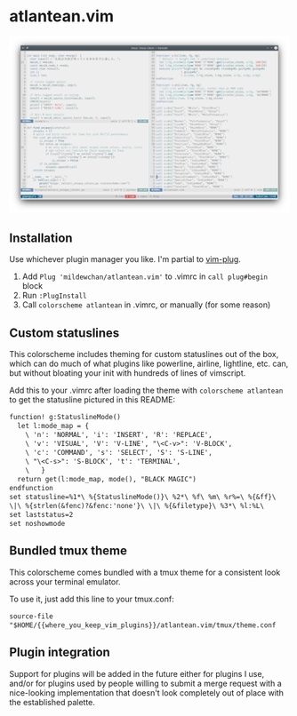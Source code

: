 # atlantean.vim

![atlantean](https://raw.githubusercontent.com/mildewchan/img/master/atlantean.png)

## Installation

Use whichever plugin manager you like. I'm partial to
[vim-plug](https://github.com/junegunn/vim-plug).

1. Add `Plug 'mildewchan/atlantean.vim'` to .vimrc in `call plug#begin` block
2. Run `:PlugInstall`
3. Call `colorscheme atlantean` in .vimrc, or manually (for some reason)

## Custom statuslines
This colorscheme includes theming for custom statuslines out of the box,
which can do much of what plugins like powerline, airline, lightline, etc.
can, but without bloating your init with hundreds of lines of vimscript.

Add this to your .vimrc after loading the theme with
`colorscheme atlantean` to get the statusline pictured
in this README:
```
function! g:StatuslineMode()
  let l:mode_map = {
    \ 'n': 'NORMAL', 'i': 'INSERT', 'R': 'REPLACE',
    \ 'v': 'VISUAL', 'V': 'V-LINE', "\<C-v>": 'V-BLOCK',
    \ 'c': 'COMMAND', 's': 'SELECT', 'S': 'S-LINE',
    \ "\<C-s>": 'S-BLOCK', 't': 'TERMINAL',
    \   }
  return get(l:mode_map, mode(), "BLACK MAGIC")
endfunction
set statusline=%1*\ %{StatuslineMode()}\ %2*\ %f\ %m\ %r%=\ %{&ff}\ \|\ %{strlen(&fenc)?&fenc:'none'}\ \|\ %{&filetype}\ %3*\ %l:%L\ 
set laststatus=2
set noshowmode
```

## Bundled tmux theme
This colorscheme comes bundled with a tmux theme for a consistent look
across your terminal emulator.

To use it, just add this line to your tmux.conf:
```
source-file "$HOME/{{where_you_keep_vim_plugins}}/atlantean.vim/tmux/theme.conf
```

## Plugin integration
Support for plugins will be added in the future either for plugins I
use, and/or for plugins used by people willing to submit a merge request
with a nice-looking implementation that doesn't look completely out of
place with the established palette.
